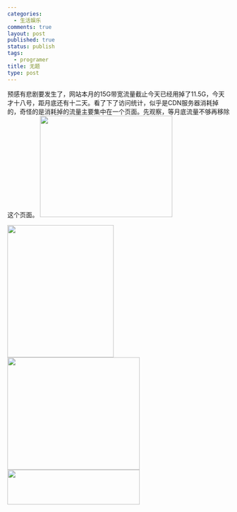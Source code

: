 ```yaml
--- 
categories: 
  - 生活娱乐
comments: true
layout: post
published: true
status: publish
tags: 
  - programer
title: 无题
type: post
---
```

预感有悲剧要发生了，网站本月的15G带宽流量截止今天已经用掉了11.5G，今天才十八号，距月底还有十二天。看了下了访问统计，似乎是CDN服务器消耗掉的，奇怪的是消耗掉的流量主要集中在一个页面。先观察，等月底流量不够再移除这个页面。
<a href="/wp-content/uploads/2011/08/traffic_001.png"><img class="size-medium wp-image-62964 aligncenter" title="traffic_001" src="/wp-content/uploads/2011/08/traffic_001-300x230.png" alt="" width="300" height="230"></a>
<!--more-->
<a href="/wp-content/uploads/2011/08/traffic.png"><img class="size-medium wp-image-62965 aligncenter" title="traffic" src="/wp-content/uploads/2011/08/traffic-241x300.png" alt="" width="241" height="300"></a>
<a href="/wp-content/uploads/2011/08/traffic_003.png"><img class="size-medium wp-image-62966 aligncenter" title="traffic_003" src="/wp-content/uploads/2011/08/traffic_003-300x255.png" alt="" width="300" height="255"></a>
<a href="/wp-content/uploads/2011/08/traffic_004.png"><img class="size-medium wp-image-62967 aligncenter" title="traffic_004" src="/wp-content/uploads/2011/08/traffic_004-300x79.png" alt="" width="300" height="79"></a>
